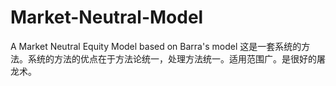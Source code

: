 # Market-Neutral-Model
A Market Neutral Equity Model based on Barra's model
这是一套系统的方法。系统的方法的优点在于方法论统一，处理方法统一。适用范围广。是很好的屠龙术。
